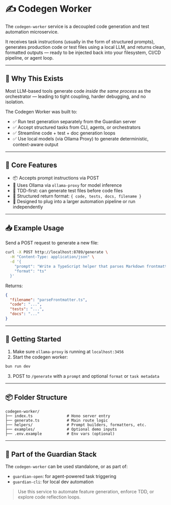 # ✍️ Codegen Worker

The `codegen-worker` service is a decoupled code generation and test automation microservice.

It receives task instructions (usually in the form of structured prompts), generates production code or test files using a local LLM, and returns clean, formatted outputs — ready to be injected back into your filesystem, CI/CD pipeline, or agent loop.

---

## 🔧 Why This Exists

Most LLM-based tools generate code *inside the same process* as the orchestrator — leading to tight coupling, harder debugging, and no isolation.

The Codegen Worker was built to:

- ✅ Run test generation separately from the Guardian server
- ✅ Accept structured tasks from CLI, agents, or orchestrators
- ✅ Streamline code + test + doc generation loops
- ✅ Use local models (via Ollama Proxy) to generate deterministic, context-aware output

---

## 🧱 Core Features

- 📦 Accepts prompt instructions via POST
- 🧠 Uses Ollama via `ollama-proxy` for model inference
- 🧪 TDD-first: can generate test files before code files
- 📁 Structured return format: `{ code, tests, docs, filename }`
- 🔌 Designed to plug into a larger automation pipeline or run independently

---

## 📥 Example Usage

Send a POST request to generate a new file:

```bash
curl -X POST http://localhost:8789/generate \
  -H "Content-Type: application/json" \
  -d '{
    "prompt": "Write a TypeScript helper that parses Markdown frontmatter and returns metadata.",
    "format": "ts"
  }'
```

Returns:
```json
{
  "filename": "parseFrontmatter.ts",
  "code": "...",
  "tests": "...",
  "docs": "..."
}
```

---

## 🚀 Getting Started

1. Make sure `ollama-proxy` is running at `localhost:3456`
2. Start the codegen worker:
```bash
bun run dev
```
3. POST to `/generate` with a `prompt` and optional `format` or `task metadata`

---

## 📦 Folder Structure

```
codegen-worker/
├── index.ts               # Hono server entry
├── generate.ts            # Main route logic
├── helpers/               # Prompt builders, formatters, etc.
├── examples/              # Optional demo inputs
├── .env.example           # Env vars (optional)
```

---

## 🧠 Part of the Guardian Stack

The `codegen-worker` can be used standalone, or as part of:
- `guardian-open`: for agent-powered task triggering
- `guardian-cli`: for local dev automation

> Use this service to automate feature generation, enforce TDD, or explore code reflection loops.
